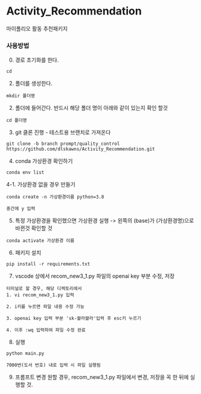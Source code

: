 # Activity_Recommendation
마이폴리오 활동 추천패키지 

### 사용방법

0. 경로 초기화를 한다.
```
cd 
```

2. 폴더를 생성한다.
```
mkdir 폴더명
```
2. 폴더에 들어간다. 반드시 해당 폴더 명이 아래와 같이 있는지 확인 할것 
```
cd 폴더명
```
3. git 클론 진행 - 테스트용 브랜치로 가져온다

```
git clone -b branch prompt/quality_control https://github.com/dlskawns/Activity_Recommendation.git
```

4. conda 가상환경 확인하기
```
conda env list
```

4-1. 가상환경 없을 경우 만들기
```
conda create -n 가상환경이름 python=3.8

중간에 y 입력
```

5. 특정 가상환경을 확인했으면 가상환경 실행 -> 왼쪽의 (base)가 (가상환경명)으로 바뀐것 확인할 것
```
conda activate 가상환경 이름
```

6. 패키지 설치
```
pip install -r requirements.txt
```

7. vscode 상에서 recom_new3_1.py 파일의 openai key 부분 수정, 저장
```
터미널로 할 경우, 해당 디렉토리에서 
1. vi recom_new3_1.py 입력

2. i키를 누르면 파일 내용 수정 가능

3. openai key 입력 부분 'sk-쏼라쏼라'입력 후 esc키 누르기

4. 이후 :wq 입력하여 파일 수정 완료
```

8. 실행
```
python main.py

7000번(도서 번호) 내로 입력 시 파일 실행됨
```

9. 프롬프트 변경 원할 경우, recom_new3_1.py 파일에서 변경, 저장을 꼭 한 뒤에 실행할 것. 

